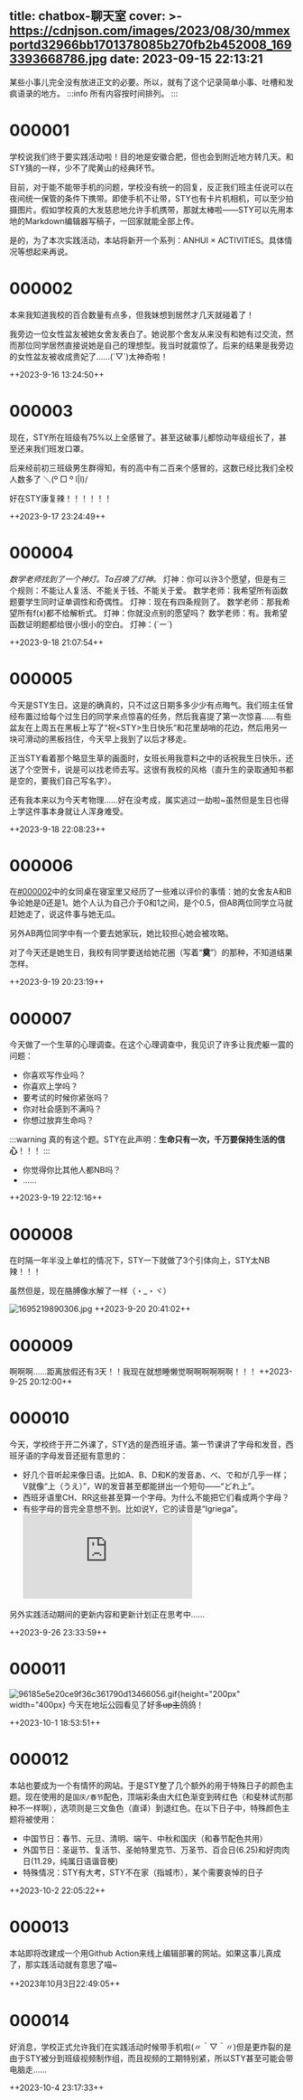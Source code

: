 title: chatbox-聊天室
cover: >-
  https://cdnjson.com/images/2023/08/30/mmexportd32966bb1701378085b270fb2b452008_1693393668786.jpg
date: 2023-09-15 22:13:21
---
某些小事儿完全没有放进正文的必要。所以，就有了这个记录简单小事、吐槽和发疯语录的地方。
:::info
所有内容按时间排列。
:::

# 000001
学校说我们终于要实践活动啦！目的地是安徽合肥，但也会到附近地方转几天。和STY猜的一样，少不了爬黄山的经典环节。

目前，对于能不能带手机的问题，学校没有统一的回复，反正我们班主任说可以在夜间统一保管的条件下携带。即使手机不让带，STY也有卡片机相机，可以至少拍摄图片。假如学校真的大发慈悲地允许手机携带，那就太棒啦——STY可以先用本地的Markdown编辑器写稿子，一回家就能全部上传。

是的，为了本次实践活动，本站将新开一个系列：ANHUI × ACTIVITIES。具体情况等想起来再说。

# 000002
本来我知道我校的百合数量有点多，但我妹想到居然才几天就碰着了！

我旁边一位女性盆友被她女舍友表白了。她说那个舍友从来没有和她有过交流，然而那位同学居然直接说她是自己的理想型。我当时就震惊了。后来的结果是我旁边的女性盆友被收成贵妃了……(´▽`)太神奇啦！

++2023-9-16 13:24:50++
# 000003 
现在，STY所在班级有75%以上全感冒了。甚至这破事儿都惊动年级组长了，甚至还来我们班发口罩。

后来经前初三班级男生群得知，有的高中有二百来个感冒的，这数已经比我们全校人数多了 ＼(º □ º l|l)/

好在STY康复辣！！！！！！

++2023-9-17 23:24:49++

# 000004
*数学老师找到了一个神灯。Ta召唤了灯神。*
灯神：你可以许3个愿望，但是有三个规则：不能让人复活、不能关于钱、不能关于爱。
数学老师：我希望所有函数题要学生同时证单调性和奇偶性。
灯神：现在有四条规则了。
数学老师：那我希望所有f(x)都不给解析式。
灯神：你就没点别的愿望吗？
数学老师：有。我希望函数证明题都给很小很小的空白。
灯神：(`ー´)

++2023-9-18 21:07:54++

# 000005
今天是STY生日。这是的确真的，只不过这日期多多少少有点晦气。我们班主任曾经布置过给每个过生日的同学来点惊喜的任务，然后我喜提了第一次惊喜……有些盆友在上周五在黑板上写了“祝<STY\>生日快乐”和花里胡哨的花边，然后用另一块可滑动的黑板挡住，今天早上我到了以后才移走。

正当STY看着那个略显生草的画面时，女班长用我意料之中的话祝我生日快乐，还送了个空贺卡，说是可以找老师去写。这很有我校的风格（直升生的录取通知书都是空的，要我们自己写名字）。

还有我本来以为今天考物理……好在没考成，属实逃过一劫啦~虽然但是生日也得上学这件事本身就让人浑身难受。

++2023-9-18 22:08:23++

# 000006
在[#000002](#000002)中的女同桌在寝室里又经历了一些难以评价的事情：她的女舍友A和B争论她是0还是1。她个人认为自己介于0和1之间，是个0.5，但AB两位同学立马就赶她走了，说这件事与她无瓜。

另外AB两位同学中有一个要去她家玩，她比较担心她会被攻略。

对了今天还是她生日，我校有同学要送给她花圈（写着“**奠**”）的那种，不知道结果怎样。

++2023-9-19 20:23:19++

# 000007
今天做了一个生草的心理调查。在这个心理调查中，我见识了许多让我虎躯一震的问题：
- 你喜欢写作业吗？
- 你喜欢上学吗？
- 要考试的时候你紧张吗？
- 你对社会感到不满吗？
- 你想过放弃生命吗？

:::warning
真的有这个题。STY在此声明：**生命只有一次，千万要保持生活的信心**！！！
:::
- 你觉得你比其他人都NB吗？
- ……

++2023-9-19 22:12:16++

# 000008
在时隔一年半没上单杠的情况下，STY一下就做了3个引体向上，STY太NB辣！！！

虽然但是，现在胳膊像水解了一样（・_・ヾ）

![1695219890306.jpg](https://cdnjson.com/images/2023/09/20/1695219890306.jpg "现在的STY  be like:")
++2023-9-20 20:41:02++

# 000009
啊啊啊……距离放假还有3天！！我现在就想睡懒觉啊啊啊啊啊啊！！！
++2023-9-25 20:12:00++

# 000010
今天，学校终于开二外课了，STY选的是西班牙语。第一节课讲了字母和发音，西班牙语的字母发音还挺有意思的：
- 好几个音听起来像日语。比如A、B、D和K的发音あ、べ、で和が几乎一样；V就像“上（うえ）”，W的发音甚至都能拼出一个短句——“どれ上”。
- 西班牙语里CH、RR这些甚至算一个字母。为什么不能把它们看成两个字母？
- 有些字母的音完全意想不到。比如说Y，它的读音是“Igriega”。
![picture](https://www.proprofs.com/quiz-school/certificate/certificate.php?author_customer=0&id=324750751&qid=109208&uname=Ameitsu "STY太NB辣！！！")

另外实践活动期间的更新内容和更新计划正在思考中……

++2023-9-26 23:33:59++

# 000011
![96185e5e20ce9f36c361790d13466056.gif](https://cdnjson.com/images/2023/09/30/96185e5e20ce9f36c361790d13466056.gif){height="200px" width="400px}
今天在地坛公园看见了好多~~up主~~鸽鸽！

++2023-10-1 18:53:51++

# 000012
本站也要成为一个有情怀的网站。于是STY整了几个额外的用于特殊日子的颜色主题。现在使用的是`国庆/春节`配色，顶端彩条由大红色渐变到砖红色（和斐林试剂那种不一样啊），选项则是三文鱼色（直译）到退红色。在以下日子中，特殊颜色主题将被使用：
- 中国节日：春节、元旦、清明、端午、中秋和国庆（和春节配色共用）
- 外国节日：圣诞节、复活节、圣帕特里克节、万圣节、百合日(6.25)和好肉肉日(11.29，纯属日语谐音梗)
- 特殊情况：STY有大考，STY不在家（指城市），某个需要哀悼的日子

++2023-10-2 22:05:22++

# 000013
本站即将改建成一个用Github Action来线上编辑部署的网站。如果这事儿真成了，那实践活动就有意思了喵~

++2023年10月3日22:49:05++

# 000014
好消息，学校正式允许我们在实践活动时候带手机啦(〃＾▽＾〃)但是更炸裂的是由于STY被分到班级视频制作组，而且视频的工期特别紧，所以STY甚至可能会带电脑走……

++2023-10-4 23:17:33++